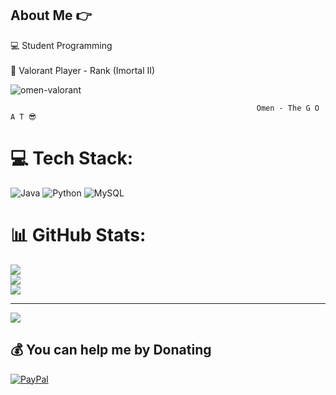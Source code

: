 ## About Me 👉

💻 Student Programming<br><br>
🔫 Valorant Player - Rank (Imortal II)


![omen-valorant](https://github.com/luisdev-br/luisdev-br/assets/132106812/bad5bdb6-8a6a-4be9-a0a1-02c096cf9d08)


                                                           Omen - The G O A T 😎


# 💻 Tech Stack:
![Java](https://img.shields.io/badge/java-%23ED8B00.svg?style=for-the-badge&logo=java&logoColor=white) ![Python](https://img.shields.io/badge/python-3670A0?style=for-the-badge&logo=python&logoColor=ffdd54) ![MySQL](https://img.shields.io/badge/mysql-%2300f.svg?style=for-the-badge&logo=mysql&logoColor=white)
# 📊 GitHub Stats:
![](https://github-readme-stats.vercel.app/api?username=luisdev-br&theme=dark&hide_border=false&include_all_commits=false&count_private=false)<br/>
![](https://github-readme-streak-stats.herokuapp.com/?user=luisdev-br&theme=dark&hide_border=false)<br/>
![](https://github-readme-stats.vercel.app/api/top-langs/?username=luisdev-br&theme=dark&hide_border=false&include_all_commits=false&count_private=false&layout=compact)

---
[![](https://visitcount.itsvg.in/api?id=luisdev-br&icon=1&color=12)](https://visitcount.itsvg.in)

  ## 💰 You can help me by Donating
  [![PayPal](https://img.shields.io/badge/PayPal-00457C?style=for-the-badge&logo=paypal&logoColor=white)](https://paypal.me/lampoiv@hotmail.com) 

  
<!-- Proudly created with GPRM ( https://gprm.itsvg.in ) -->
